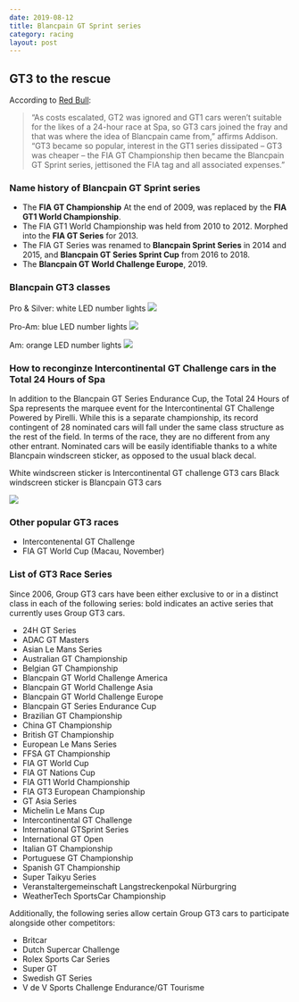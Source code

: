 ```yaml
---
date: 2019-08-12
title: Blancpain GT Sprint series
category: racing
layout: post
---
```


## GT3 to the rescue

According to [Red Bull](https://www.redbull.com/sg-en/gt-racing-101-a-guide-for-the-perplexed):

> “As costs escalated, GT2 was ignored and GT1 cars weren’t suitable for the likes of a 24-hour race at Spa, so GT3 cars joined the fray and that was where the idea of Blancpain came from,” affirms Addison. “GT3 became so popular, interest in the GT1 series dissipated – GT3 was cheaper – the FIA GT Championship then became the Blancpain GT Sprint series, jettisoned the FIA tag and all associated expenses.”

### Name history of Blancpain GT Sprint series

- The **FIA GT Championship** At the end of 2009, was replaced by the **FIA GT1 World Championship**.
- The FIA GT1 World Championship was held from 2010 to 2012. Morphed into the **FIA GT Series**  for 2013.
- The FIA GT Series was renamed to **Blancpain Sprint Series** in 2014 and 2015, and **Blancpain GT Series Sprint Cup** from 2016 to 2018.
- The **Blancpain GT World Challenge Europe**, 2019.

### Blancpain GT3 classes

Pro & Silver: white LED number lights
![](https://goooooouwa.fun:8143/static/images/ayp6Ys4.jpg)

Pro-Am: blue LED number lights
![](https://goooooouwa.fun:8143/static/images/Ltwf9iv.jpg)

Am: orange LED number lights
![](https://goooooouwa.fun:8143/static/images/ymklhBj.jpg)


### How to reconginze Intercontinental GT Challenge cars in the Total 24 Hours of Spa

In addition to the Blancpain GT Series Endurance Cup, the Total 24 Hours of Spa represents the marquee event for the Intercontinental GT Challenge Powered by Pirelli. While this is a separate championship, its record contingent of 28 nominated cars will fall under the same class structure as the rest of the field. In terms of the race, they are no different from any other entrant. Nominated cars will be easily identifiable thanks to a white Blancpain windscreen sticker, as opposed to the usual black decal. 

White windscreen sticker is Intercontinental GT challenge GT3 cars
Black windscreen sticker is Blancpain GT3 cars

![](https://goooooouwa.fun:8143/static/images/IJ19iZS.jpg)

### Other popular GT3 races

- Intercontenental GT Challenge
- FIA GT World Cup (Macau, November)

### List of GT3 Race Series

Since 2006, Group GT3 cars have been either exclusive to or in a distinct class in each of the following series:
bold indicates an active series that currently uses Group GT3 cars.

* 24H GT Series
* ADAC GT Masters
* Asian Le Mans Series
* Australian GT Championship
* Belgian GT Championship
* Blancpain GT World Challenge America
* Blancpain GT World Challenge Asia
* Blancpain GT World Challenge Europe
* Blancpain GT Series Endurance Cup
* Brazilian GT Championship
* China GT Championship
* British GT Championship
* European Le Mans Series
* FFSA GT Championship
* FIA GT World Cup
* FIA GT Nations Cup
* FIA GT1 World Championship
* FIA GT3 European Championship
* GT Asia Series
* Michelin Le Mans Cup
* Intercontinental GT Challenge
* International GTSprint Series
* International GT Open
* Italian GT Championship
* Portuguese GT Championship
* Spanish GT Championship
* Super Taikyu Series
* Veranstaltergemeinschaft Langstreckenpokal Nürburgring
* WeatherTech SportsCar Championship

Additionally, the following series allow certain Group GT3 cars to participate alongside other competitors:

* Britcar
* Dutch Supercar Challenge
* Rolex Sports Car Series
* Super GT
* Swedish GT Series
* V de V Sports Challenge Endurance/GT Tourisme